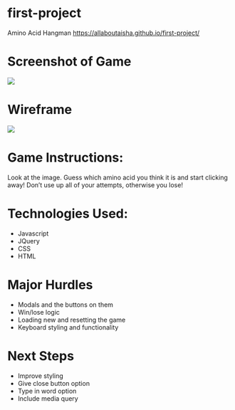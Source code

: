 # first-project
Amino Acid Hangman
https://allaboutaisha.github.io/first-project/

# Screenshot of Game
![](https://github.com/allaboutaisha/first-project/blob/main/Game%20Screen.png)

# Wireframe
![](https://github.com/allaboutaisha/first-project/blob/main/Wireframe.png)

# Game Instructions:
Look at the image. Guess which amino acid you think it is and start clicking away! Don’t use up all of your attempts, otherwise you lose! 

# Technologies Used:
- Javascript
- JQuery
- CSS
- HTML

# Major Hurdles
- Modals and the buttons on them 
- Win/lose logic
- Loading new and resetting the game
- Keyboard styling and functionality 

# Next Steps
- Improve styling
- Give close button option 
- Type in word option 
- Include media query 
